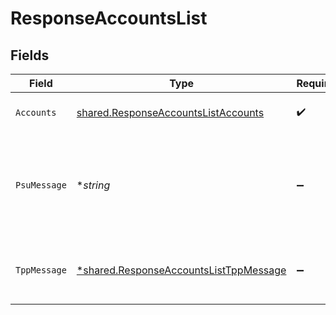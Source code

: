 # ResponseAccountsList


## Fields

| Field                                                                                           | Type                                                                                            | Required                                                                                        | Description                                                                                     | Example                                                                                         |
| ----------------------------------------------------------------------------------------------- | ----------------------------------------------------------------------------------------------- | ----------------------------------------------------------------------------------------------- | ----------------------------------------------------------------------------------------------- | ----------------------------------------------------------------------------------------------- |
| `Accounts`                                                                                      | [shared.ResponseAccountsListAccounts](../../models/shared/responseaccountslistaccounts.md)      | :heavy_check_mark:                                                                              | Listado de cuentas disponibles.                                                                 |                                                                                                 |
| `PsuMessage`                                                                                    | **string*                                                                                       | :heavy_minus_sign:                                                                              | Texto enviado al TPP a través del HUB para ser mostrado al PSU.                                 | Informacion para PSU                                                                            |
| `TppMessage`                                                                                    | [*shared.ResponseAccountsListTppMessage](../../models/shared/responseaccountslisttppmessage.md) | :heavy_minus_sign:                                                                              | Mensaje para el TPP enviado a través del HUB.                                                   |                                                                                                 |